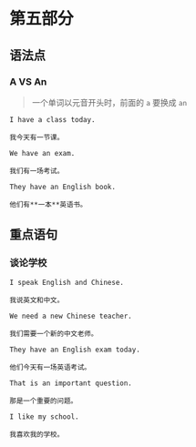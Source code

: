 # 第五部分

## 语法点

### A VS An

> 一个单词以元音开头时，前面的 `a` 要换成 `an`

```text
I have a class today.

我今天有一节课。
```

```text
We have an exam.

我们有一场考试。
```

```text
They have an English book.

他们有**一本**英语书。
```

## 重点语句

### 谈论学校

```text
I speak English and Chinese.

我说英文和中文。
```

```text
We need a new Chinese teacher.

我们需要一个新的中文老师。
```

```text
They have an English exam today.

他们今天有一场英语考试。
```

```text
That is an important question.

那是一个重要的问题。
```

```text
I like my school.

我喜欢我的学校。
```
